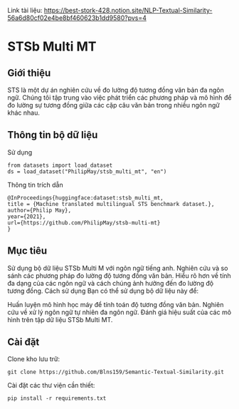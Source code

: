 Link tài liệu: https://best-stork-428.notion.site/NLP-Textual-Similarity-56a6d80cf02e4be8bf460623b1dd9580?pvs=4

# STSb Multi MT

## Giới thiệu
STS là một dự án nghiên cứu về đo lường độ tương đồng văn bản đa ngôn ngữ. Chúng tôi tập trung vào việc phát triển các phương pháp và mô hình để đo lường sự tương đồng giữa các cặp câu văn bản trong nhiều ngôn ngữ khác nhau.

## Thông tin bộ dữ liệu
Sử dụng
```
from datasets import load_dataset
ds = load_dataset("PhilipMay/stsb_multi_mt", "en")
```

Thông tin trích dẫn
```
@InProceedings{huggingface:dataset:stsb_multi_mt,
title = {Machine translated multilingual STS benchmark dataset.},
author={Philip May},
year={2021},
url={https://github.com/PhilipMay/stsb-multi-mt}
}
```

## Mục tiêu
Sử dụng bộ dữ liệu STSb Multi M với ngôn ngữ tiếng anh.
Nghiên cứu và so sánh các phương pháp đo lường độ tương đồng văn bản.
Hiểu rõ hơn về tính đa dạng của các ngôn ngữ và cách chúng ảnh hưởng đến đo lường độ tương đồng.
Cách sử dụng
Bạn có thể sử dụng bộ dữ liệu này để:

Huấn luyện mô hình học máy để tính toán độ tương đồng văn bản.
Nghiên cứu về xử lý ngôn ngữ tự nhiên đa ngôn ngữ.
Đánh giá hiệu suất của các mô hình trên tập dữ liệu STSb Multi MT.
## Cài đặt
Clone kho lưu trữ:
```
git clone https://github.com/Blns159/Semantic-Textual-Similarity.git
```

Cài đặt các thư viện cần thiết:
```
pip install -r requirements.txt
```

